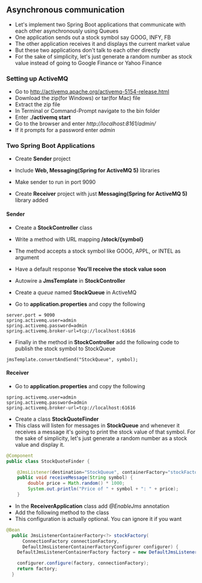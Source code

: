 ## Asynchronous communication

* Let's implement two Spring Boot applications that communicate with each other asynchronously using Queues
* One application sends out a stock symbol say GOOG, INFY, FB
* The other application receives it and displays the current market value
* But these two applications don't talk to each other directly
* For the sake of simplicity, let's just generate a random number as stock value instead of going to Google Finance or Yahoo Finance

### Setting up ActiveMQ

* Go to http://activemq.apache.org/activemq-5154-release.html
* Download the zip(for Windows) or tar(for Mac) file
* Extract the zip file
* In Terminal or Command-Prompt navigate to the bin folder 
* Enter **./activemq start**
* Go to the browser and enter *http://localhost:8161/admin/*
* If it prompts for a password enter *admin*

### Two Spring Boot Applications
* Create **Sender** project
* Include __Web, Messaging(Spring for  ActiveMQ 5)__ libraries 
* Make sender to run in port 9090

* Create **Receiver** project with just __Messaging(Spring for  ActiveMQ 5)__ library added

#### Sender
* Create a **StockController** class
* Write a method with URL mapping **/stock/{symbol}**
* The method accepts a stock symbol like GOOG, APPL, or INTEL as argument
* Have a default response **You'll receive the stock value soon**
* Autowire a **JmsTemplate** in **StockController**

* Create a *queue* named **StockQueue** in ActiveMQ

* Go to **application.properties** and copy the following

```
server.port = 9090
spring.activemq.user=admin
spring.activemq.password=admin
spring.activemq.broker-url=tcp://localhost:61616

```

* Finally in the method in **StockController** add the following code to publish the stock symbol to StockQueue

```
jmsTemplate.convertAndSend("StockQueue", symbol);
```


#### Receiver

* Go to **application.properties** and copy the following

```
spring.activemq.user=admin
spring.activemq.password=admin
spring.activemq.broker-url=tcp://localhost:61616
```

* Create a class **StockQuoteFinder**
* This class will listen for messages in **StockQueue** and whenever it receives a message it's going to print the stock value of that symbol. For the sake of simplicity, let's just generate a random number as a stock value and display it.

```java
@Component
public class StockQuoteFinder {

	@JmsListener(destination="StockQueue", containerFactory="stockFactory")
	public void receiveMessage(String symbol) {
		double price = Math.random() * 1000;
		System.out.println("Price of " + symbol + ": " + price);
	}
```

* In the **ReceiverApplication** class add *@EnableJms* annotation
* Add the following method to the class
* This configuration is actually optional. You can ignore it if you want

```java
@Bean
  public JmsListenerContainerFactory<?> stockFactory(
      ConnectionFactory connectionFactory,
      DefaultJmsListenerContainerFactoryConfigurer configurer) {
    DefaultJmsListenerContainerFactory factory = new DefaultJmsListenerContainerFactory();

    configurer.configure(factory, connectionFactory);
    return factory;
  }
```


